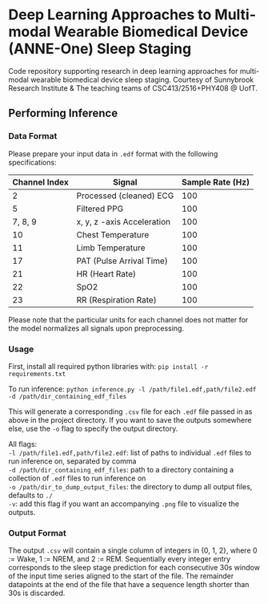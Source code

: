 # Deep Learning Approaches to Multi-modal Wearable Biomedical Device (ANNE-One) Sleep Staging
Code repository supporting research in deep learning approaches for multi-modal wearable biomedical device sleep staging. Courtesy of Sunnybrook Research Institute &amp; The teaching teams of CSC413/2516+PHY408 @ UofT.

## Performing Inference
### Data Format
Please prepare your input data in `.edf` format with the following specifications:

| Channel Index | Signal                     | Sample Rate (Hz) |
|---------------|----------------------------|------------------|
| 2             | Processed (cleaned) ECG    | 100              |
| 5             | Filtered PPG               | 100              |
| 7, 8, 9       | x, y, z -axis Acceleration | 100              |
| 10            | Chest Temperature          | 100              |
| 11            | Limb Temperature           | 100              |
| 17            | PAT (Pulse Arrival Time)   | 100              |
| 21            | HR (Heart Rate)            | 100              |
| 22            | SpO2                       | 100              |
| 23            | RR (Respiration Rate)      | 100              |

Please note that the particular units for each channel does not matter for the model normalizes all signals upon preprocessing.

### Usage
First, install all required python libraries with:
`pip install -r requirements.txt`

To run inference:
`python inference.py -l /path/file1.edf,path/file2.edf -d /path/dir_containing_edf_files`

This will generate a corresponding `.csv` file for each `.edf` file passed in as above in the project directory. 
If you want to save the outputs somewhere else, use the `-o` flag to specify the output directory.

All flags:\
`-l /path/file1.edf,path/file2.edf`: list of paths to individual `.edf` files to run inference on, separated by comma\
`-d /path/dir_containing_edf_files`: path to a directory containing a collection of `.edf` files to run inference on\
`-o /path/dir_to_dump_output_files`: the directory to dump all output files, defaults to `./`
\
`-v`: add this flag if you want an accompanying `.png` file to visualize the outputs.

### Output Format
The output `.csv` will contain a single column of integers in {0, 1, 2}, where 0 := Wake, 1 := NREM, and 2 := REM.
Sequentially every integer entry corresponds to the sleep stage prediction for each consecutive 30s window of the input time series aligned to the start of the file.
The remainder datapoints at the end of the file that have a sequence length shorter than 30s is discarded.
